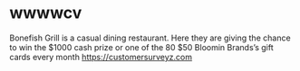 # wwwwcv
  Bonefish Grill is a casual dining restaurant. Here they are giving the chance to win the $1000 cash prize or one of the 80 $50 Bloomin Brands’s gift cards every month https://customersurveyz.com
